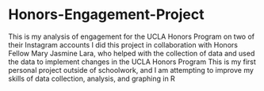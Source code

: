 # Honors-Engagement-Project
This is my analysis of engagement for the UCLA Honors Program on two of their Instagram accounts
I did this project in collaboration with Honors Fellow Mary Jasmine Lara, who helped with the collection of data and used the data to implement changes in the UCLA Honors Program
This is my first personal project outside of schoolwork, and I am attempting to improve my skills of data collection, analysis, and graphing in R
